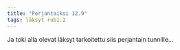 ```yaml
---
title: "Perjantaiksi 12.9"
tags: läksyt rub1.2
---
```


Ja toki alla olevat läksyt tarkoitettu siis perjantain tunnille...